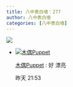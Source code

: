```yaml
---
title: 八中表白墙：277
author: 八中表白墙
categories: [八中表白墙]
---
```


![](https://img.urlnode.com/file/cf0fdbb144cf921bc6cfd.jpg)

- [![木偶Puppet](http://qlogo4.store.qq.com/qzone/3214960495/3214960495/30)](http://user.qzone.qq.com/3214960495)

  [木偶Puppet](http://user.qzone.qq.com/3214960495) : 好 漂亮

  昨天 21:53